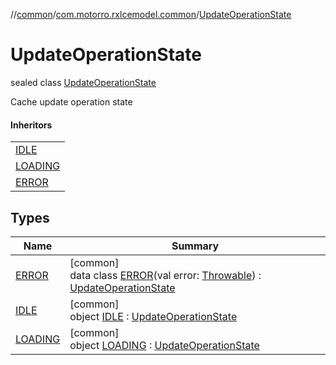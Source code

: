 //[common](../../../index.md)/[com.motorro.rxlcemodel.common](../index.md)/[UpdateOperationState](index.md)

# UpdateOperationState

sealed class [UpdateOperationState](index.md)

Cache update operation state

#### Inheritors

| |
|---|
| [IDLE](-i-d-l-e/index.md) |
| [LOADING](-l-o-a-d-i-n-g/index.md) |
| [ERROR](-e-r-r-o-r/index.md) |

## Types

| Name | Summary |
|---|---|
| [ERROR](-e-r-r-o-r/index.md) | [common]<br>data class [ERROR](-e-r-r-o-r/index.md)(val error: [Throwable](https://kotlinlang.org/api/latest/jvm/stdlib/kotlin/-throwable/index.html)) : [UpdateOperationState](index.md) |
| [IDLE](-i-d-l-e/index.md) | [common]<br>object [IDLE](-i-d-l-e/index.md) : [UpdateOperationState](index.md) |
| [LOADING](-l-o-a-d-i-n-g/index.md) | [common]<br>object [LOADING](-l-o-a-d-i-n-g/index.md) : [UpdateOperationState](index.md) |
